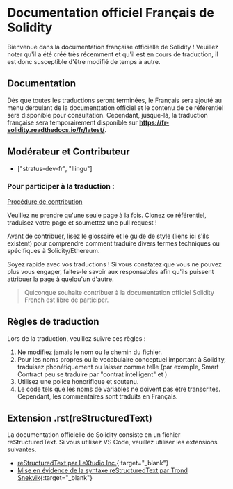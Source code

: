 # Documentation officiel Français de Solidity

Bienvenue dans la documentation française officielle de Solidity ! Veuillez noter qu'il a été créé très récemment et qu'il est en cours de traduction, il est donc susceptible d'être modifié de temps à autre.

## Documentation

Dès que toutes les traductions seront terminées, le Français sera ajouté au menu déroulant de la documenttation officiel et le contenu de ce référentiel sera disponible pour consultation. 
Cependant, jusque-là, la traduction française sera temporairement disponible sur **https://fr-solidity.readthedocs.io/fr/latest/**.

## Modérateur et Contributeur

- ["stratus-dev-fr", "Ilingu"]

### Pour participer à la traduction :

[Procédure de contribution](https://github.com/solidity-docs/fr-french/issues/3)

Veuillez ne prendre qu'une seule page à la fois.
Clonez ce référentiel, traduisez votre page et soumettez une pull request !

Avant de contribuer, lisez le glossaire et le guide de style (liens ici s'ils existent) pour comprendre comment traduire divers termes techniques ou spécifiques à Solidity/Ethereum.

Soyez rapide avec vos traductions ! Si vous constatez que vous ne pouvez plus vous engager, faites-le savoir aux responsables afin qu'ils puissent attribuer la page à quelqu'un d'autre.

> Quiconque souhaite contribuer à la documentation officiel Solidity French est libre de participer.

## Règles de traduction

Lors de la traduction, veuillez suivre ces règles :

1. Ne modifiez jamais le nom ou le chemin du fichier.
2. Pour les noms propres ou le vocabulaire conceptuel important à Solidity, traduisez phonétiquement ou laisser comme telle (par exemple, Smart Contract peu se traduire par "contrat intelligent" et )
3. Utilisez une police honorifique et soutenu.
4. Le code tels que les noms de variables ne doivent pas être transcrites. Cependant, les commentaires sont traduits en Français.

## Extension .rst(reStructuredText)

La documentation officielle de Solidity consiste en un fichier reStructuredText. Si vous utilisez VS Code, veuillez utiliser les extensions suivantes.

- [reStructuredText par LeXtudio Inc.](https://marketplace.visualstudio.com/items?itemName=lextudio.restructuredtext){:target="\_blank"}
- [Mise en évidence de la syntaxe reStructuredText par Trond Snekvik](https://marketplace.visualstudio.com/items?itemName=trond-snekvik.simple-rst){:target="\_blank"}
